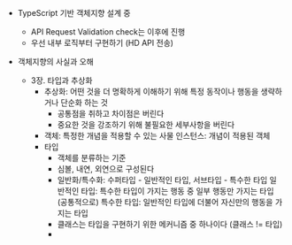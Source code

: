 - TypeScript 기반 객체지향 설계 중
  - API Request Validation check는 이후에 진행
  - 우선 내부 로직부터 구현하기 (HD API 전송)

- 객체지향의 사실과 오해
  - 3장. 타입과 추상화
    - 추상화: 어떤 것을 더 명확하게 이해하기 위해 특정 동작이나 행동을 생략하거나 단순화 하는 것
      - 공통점을 취하고 차이점은 버린다
      - 중요한 것을 강조하기 위해 불필요한 세부사항을 버린다
    - 객체: 특정한 개념을 적용할 수 있는 사물
      인스턴스: 개념이 적용된 객체
    - 타입
      - 객체를 분류하는 기준
      - 심볼, 내연, 외연으로 구성된다
      - 일반화/특수화: 수퍼타입 - 일반적인 타입, 서브타입 - 특수한 타입
        일반적인 타입: 특수한 타입이 가지는 행동 중 일부 행동만 가지는 타입 (공통적으로)
        특수한 타입: 일반적인 타입에 더불어 자신만의 행동을 가지는 타입
      - 클래스는 타입을 구현하기 위한 메커니즘 중 하나이다 (클래스 != 타입)
      - 
